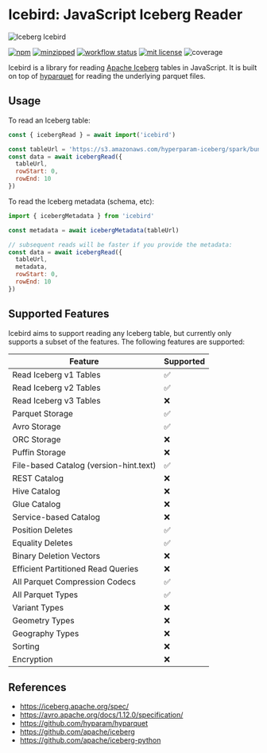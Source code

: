 # Icebird: JavaScript Iceberg Reader

![Iceberg Icebird](icebird.jpg)

[![npm](https://img.shields.io/npm/v/icebird)](https://www.npmjs.com/package/icebird)
[![minzipped](https://img.shields.io/bundlephobia/minzip/icebird)](https://www.npmjs.com/package/icebird)
[![workflow status](https://github.com/hyparam/icebird/actions/workflows/ci.yml/badge.svg)](https://github.com/hyparam/icebird/actions)
[![mit license](https://img.shields.io/badge/License-MIT-orange.svg)](https://opensource.org/licenses/MIT)
![coverage](https://img.shields.io/badge/Coverage-88-darkred)

Icebird is a library for reading [Apache Iceberg](https://iceberg.apache.org/) tables in JavaScript. It is built on top of [hyparquet](https://github.com/hyparam/hyparquet) for reading the underlying parquet files.

## Usage

To read an Iceberg table:

```javascript
const { icebergRead } = await import('icebird')

const tableUrl = 'https://s3.amazonaws.com/hyperparam-iceberg/spark/bunnies'
const data = await icebergRead({
  tableUrl,
  rowStart: 0,
  rowEnd: 10
})
```

To read the Iceberg metadata (schema, etc):

```javascript
import { icebergMetadata } from 'icebird'

const metadata = await icebergMetadata(tableUrl)

// subsequent reads will be faster if you provide the metadata:
const data = await icebergRead({
  tableUrl,
  metadata,
  rowStart: 0,
  rowEnd: 10
})
```

## Supported Features

Icebird aims to support reading any Iceberg table, but currently only supports a subset of the features. The following features are supported:

| Feature | Supported |
| ------- | --------- |
| Read Iceberg v1 Tables | ✅ |
| Read Iceberg v2 Tables | ✅ |
| Read Iceberg v3 Tables | ❌ |
| Parquet Storage | ✅ |
| Avro Storage | ✅ |
| ORC Storage | ❌ |
| Puffin Storage | ❌ |
| File-based Catalog (version-hint.text) | ✅ |
| REST Catalog | ❌ |
| Hive Catalog | ❌ |
| Glue Catalog | ❌ |
| Service-based Catalog | ❌ |
| Position Deletes | ✅ |
| Equality Deletes | ✅ |
| Binary Deletion Vectors | ❌ |
| Efficient Partitioned Read Queries | ❌ |
| All Parquet Compression Codecs | ✅ |
| All Parquet Types | ✅ |
| Variant Types | ❌ |
| Geometry Types | ❌ |
| Geography Types | ❌ |
| Sorting | ❌ |
| Encryption | ❌ |

## References

 - https://iceberg.apache.org/spec/
 - https://avro.apache.org/docs/1.12.0/specification/
 - https://github.com/hyparam/hyparquet
 - https://github.com/apache/iceberg
 - https://github.com/apache/iceberg-python
